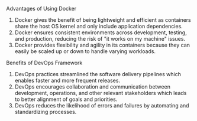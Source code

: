 Advantages of Using Docker

1. Docker gives the benefit of being lightweight and efficient as containers share the host OS kernel and only include application dependencies.
2. Docker ensures consistent environments across development, testing, and production, reducing the risk of "it works on my machine" issues.
3. Docker provides flexibility and agility in its containers because they can easily be scaled up or down to handle varying workloads.

Benefits of DevOps Framework

1. DevOps practices streamlined the software delivery pipelines which enables faster and more frequent releases.
2. DevOps encourages collaboration and communication between development, operations, and other relevant stakeholders which leads to better alignment of goals and priorities.
3. DevOps reduces the likelihood of errors and failures by automating and standardizing processes.